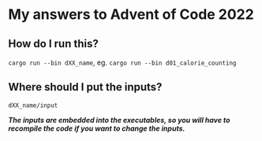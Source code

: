 # My answers to Advent of Code 2022

## How do I run this?

`cargo run --bin dXX_name`, eg. `cargo run --bin d01_calorie_counting`

## Where should I put the inputs?

`dXX_name/input`

**_The inputs are embedded into the executables, so you will have to recompile the code if you want to change the inputs._**
